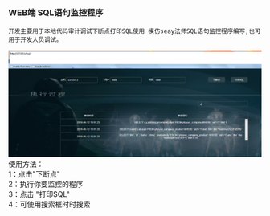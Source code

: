 ### WEB端 SQL语句监控程序    
    开发主要用于本地代码审计调试下断点打印SQL使用 模仿seay法师SQL语句监控程序编写,也可用于开发人员调试。
       
![sql_monitor](https://github.com/zlmfslx/sql_monitor/blob/master/static/images/sql.png?raw=true)      
使用方法：    
1：点击"下断点"    
2：执行你要监控的程序    
3：点击 "打印SQL"    
4：可使用搜索框时时搜索        
